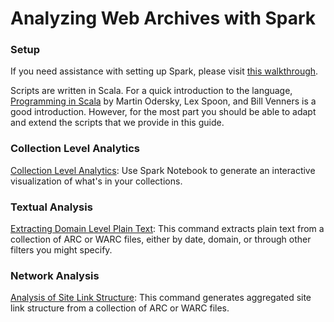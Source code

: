 # Analyzing Web Archives with Spark

### Setup

If you need assistance with setting up Spark, please visit [this walkthrough](http://lintool.github.io/warcbase-docs/Getting-Started/).

Scripts are written in Scala. For a quick introduction to the language, [Programming in Scala](http://www.artima.com/pins1ed/index.html) by Martin Odersky, Lex Spoon, and Bill Venners is a good introduction. However, for the most part you should be able to adapt and extend the scripts that we provide in this guide.

### Collection Level Analytics

[Collection Level Analytics](./Spark-Collection-Analytics/): Use Spark Notebook to generate an interactive visualization of what's in your collections.

### Textual Analysis

[Extracting Domain Level Plain Text](./Spark-Extracting-Domain-Level-Plain-Text/): This command extracts plain text from a collection of ARC or WARC files, either by date, domain, or through other filters you might specify.

### Network Analysis

[Analysis of Site Link Structure](./Spark-Analysis-of-Site-Link-Structure/): This command generates aggregated site link structure from a collection of ARC or WARC files. 
